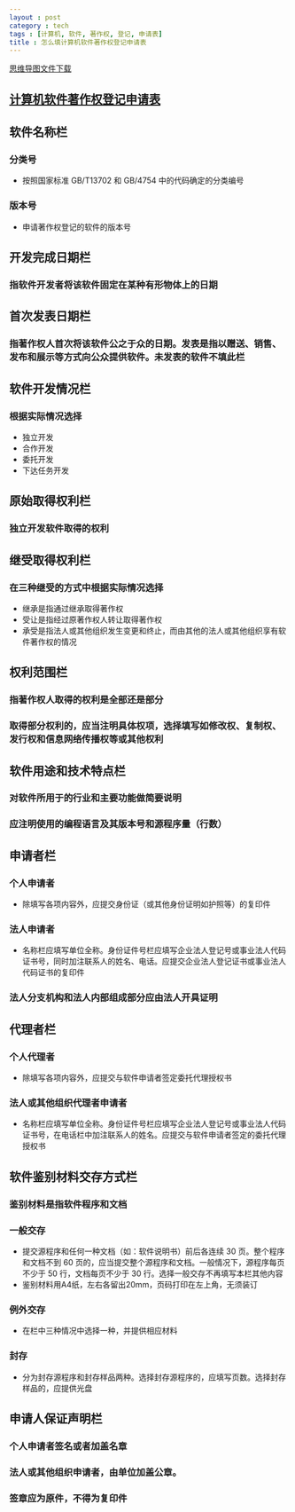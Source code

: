 ```yaml
---
layout : post
category : tech
tags : [计算机, 软件, 著作权, 登记, 申请表]
title : 怎么填计算机软件著作权登记申请表
---
```

[思维导图文件下载](https://docs.google.com/file/d/0B1DrsqrLRzeIQlpod3N4RUNSekk/edit?usp=sharing)

## [计算机软件著作权登记申请表](http://www.zzhwrc.gov.cn/upload/100601/IIT_1006011609035670.doc)


## 软件名称栏


### 分类号

- 按照国家标准 GB/T13702 和 GB/4754 中的代码确定的分类编号

### 版本号

- 申请著作权登记的软件的版本号

## 开发完成日期栏


### 指软件开发者将该软件固定在某种有形物体上的日期


## 首次发表日期栏


### 指著作权人首次将该软件公之于众的日期。发表是指以赠送、销售、发布和展示等方式向公众提供软件。未发表的软件不填此栏


## 软件开发情况栏


### 根据实际情况选择

- 独立开发
- 合作开发
- 委托开发
- 下达任务开发

## 原始取得权利栏


### 独立开发软件取得的权利


## 继受取得权利栏


### 在三种继受的方式中根据实际情况选择

- 继承是指通过继承取得著作权
- 受让是指经过原著作权人转让取得著作权
- 承受是指法人或其他组织发生变更和终止，而由其他的法人或其他组织享有软件著作权的情况

## 权利范围栏


### 指著作权人取得的权利是全部还是部分


### 取得部分权利的，应当注明具体权项，选择填写如修改权、复制权、发行权和信息网络传播权等或其他权利


## 软件用途和技术特点栏


### 对软件所用于的行业和主要功能做简要说明


### 应注明使用的编程语言及其版本号和源程序量（行数）


## 申请者栏


### 个人申请者

- 除填写各项内容外，应提交身份证（或其他身份证明如护照等）的复印件

### 法人申请者

- 名称栏应填写单位全称。身份证件号栏应填写企业法人登记号或事业法人代码证书号，同时加注联系人的姓名、电话。应提交企业法人登记证书或事业法人代码证书的复印件

### 法人分支机构和法人内部组成部分应由法人开具证明


## 代理者栏


### 个人代理者

- 除填写各项内容外，应提交与软件申请者签定委托代理授权书

### 法人或其他组织代理者申请者

- 名称栏应填写单位全称。身份证件号栏应填写企业法人登记号或事业法人代码证书号，在电话栏中加注联系人的姓名。应提交与软件申请者签定的委托代理授权书

## 软件鉴别材料交存方式栏


### 鉴别材料是指软件程序和文档


### 一般交存

- 提交源程序和任何一种文档（如：软件说明书）前后各连续 30 页。整个程序和文档不到 60 页的，应当提交整个源程序和文档。一般情况下，源程序每页不少于 50 行，文档每页不少于 30 行。选择一般交存不再填写本栏其他内容
- 鉴别材料用A4纸，左右各留出20mm，页码打印在左上角，无须装订

### 例外交存

- 在栏中三种情况中选择一种，并提供相应材料

### 封存

- 分为封存源程序和封存样品两种。选择封存源程序的，应填写页数。选择封存样品的，应提供光盘

## 申请人保证声明栏


### 个人申请者签名或者加盖名章


### 法人或其他组织申请者，由单位加盖公章。


### 签章应为原件，不得为复印件
